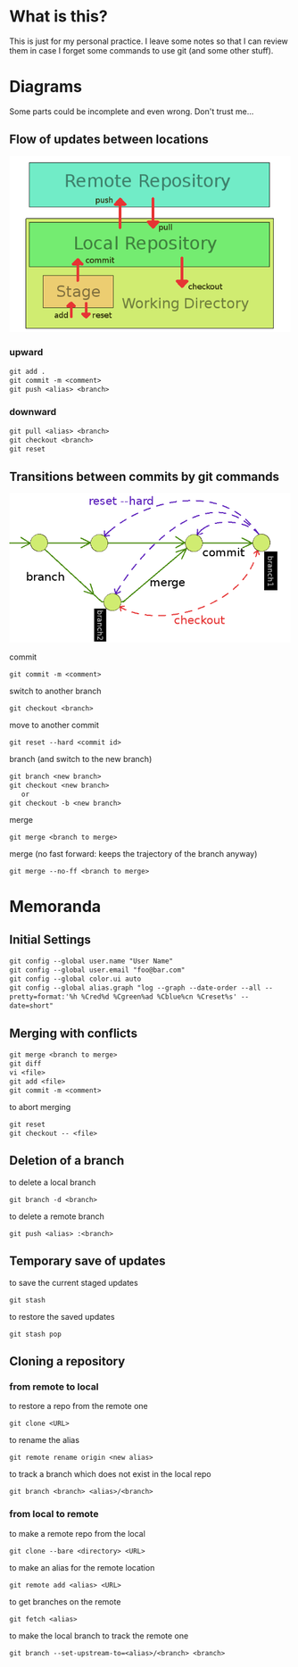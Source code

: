 # What is this?

This is just for my personal practice. I leave some notes so that I can review them in case I forget some commands to use git (and some other stuff).

# Diagrams
Some parts could be incomplete and even wrong. Don't trust me...

## Flow of updates between locations 
![Flow of Updates](./img/flow.png)

### upward
```
git add .
git commit -m <comment>
git push <alias> <branch>
```

### downward
```
git pull <alias> <branch>
git checkout <branch>
git reset
```


## Transitions between commits by git commands
![Transitions between commits](./img/commits.png)

commit
```
git commit -m <comment>
```

switch to another branch
```
git checkout <branch>
```

move to another commit
```
git reset --hard <commit id>
```

branch (and switch to the new branch)
```
git branch <new branch>
git checkout <new branch>
   or
git checkout -b <new branch>
```

merge
```
git merge <branch to merge>
```
merge (no fast forward: keeps the trajectory of the branch anyway)
```
git merge --no-ff <branch to merge>
```

# Memoranda

## Initial Settings
```
git config --global user.name "User Name"
git config --global user.email "foo@bar.com"
git config --global color.ui auto
git config --global alias.graph "log --graph --date-order --all --pretty=format:'%h %Cred%d %Cgreen%ad %Cblue%cn %Creset%s' --date=short"
```

## Merging with conflicts
```
git merge <branch to merge>
git diff
vi <file>
git add <file>
git commit -m <comment>
```
to abort merging
```
git reset
git checkout -- <file>
```

## Deletion of a branch
to delete a local branch
```
git branch -d <branch>
```
to delete a remote branch
```
git push <alias> :<branch>
```

## Temporary save of updates
to save the current staged updates
```
git stash
```
to restore the saved updates
```
git stash pop
```

## Cloning a repository
### from remote to local
to restore a repo from the remote one
```
git clone <URL>
```
to rename the alias
```
git remote rename origin <new alias>
```
to track a branch which does not exist in the local repo
```
git branch <branch> <alias>/<branch>
```

### from local to remote
to make a remote repo from the local
```
git clone --bare <directory> <URL>
```
to make an alias for the remote location
```
git remote add <alias> <URL>
```
to get branches on the remote
```
git fetch <alias>
```
to make the local branch to track the remote one
```
git branch --set-upstream-to=<alias>/<branch> <branch>
```


